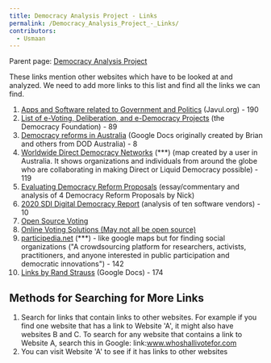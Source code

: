 ```yaml
---
title: Democracy Analysis Project - Links
permalink: /Democracy_Analysis_Project_-_Links/
contributors:
  - Usmaan
---
```


  
Parent page: [Democracy Analysis
Project](Democracy_Analysis_Project "wikilink")

These links mention other websites which have to be looked at and
analyzed. We need to add more links to this list and find all the links
we can find.

1.  [Apps and Software related to Government and
    Politics](https://javul.org/wiki/Apps_and_Software_related_to_Government_and_Politics)
    (Javul.org) - 190
2.  [List of e-Voting, Deliberation, and e-Democracy
    Projects](https://democracy.foundation/similar-projects/) (the
    Democracy Foundation) - 89
3.  [Democracy reforms in
    Australia](https://docs.google.com/spreadsheets/d/19UvMGGh92CF1m1xv5qyDh8OS0_aPCmr7xGxG8BeKKxA/edit#gid=327017318)
    (Google Docs originally created by Brian and others from DOD
    Australia) - 8
4.  [Worldwide Direct Democracy
    Networks](https://sites.google.com/view/worldwide-direct-democracy/home)
    (\*\*\*) (map created by a user in Australia. It shows organizations
    and individuals from around the globe who are collaborating in
    making Direct or Liquid Democracy possible) - 119
5.  [Evaluating Democracy Reform
    Proposals](https://discuss.designingopendemocracy.com/t/evaluating-democracy-reform-proposals/105)
    (essay/commentary and analysis of 4 Democracy Reform Proposals by
    Nick)
6.  [2020 SDI Digital Democracy
    Report](https://www.solonian-institute.com/post/2020-sdi-digital-democracy-report)
    (analysis of ten software vendors) - 10
7.  [Open Source
    Voting](https://www.goodfirms.co/blog/best-free-open-source-voting-software-solutions)
8.  [Online Voting Solutions (May not all be open
    source)](https://www.goodfirms.co/voting-software/?features%5B5%5D=Online+Voting&prices%5B3%5D=One-Time+Payment&prices%5B4%5D=Free)
9.  [participedia.net](https://participedia.net/) (\*\*\*) - like google
    maps but for finding social organizations ("A crowdsourcing platform
    for researchers, activists, practitioners, and anyone interested in
    public participation and democratic innovations") - 142
10. [Links by Rand
    Strauss](https://docs.google.com/document/d/1Jz_X1ZVCtX2W3etsgjX5iCBylsMBPyUKD7I05ZF0FuI/edit#)
    (Google Docs) - 174

## Methods for Searching for More Links

1.  Search for links that contain links to other websites. For example
    if you find one website that has a link to Website 'A', it might
    also have websites B and C. To search for any website that contains
    a link to Website A, search this in Google:
    link:www.whoshallivotefor.com
2.  You can visit Website 'A' to see if it has links to other websites
